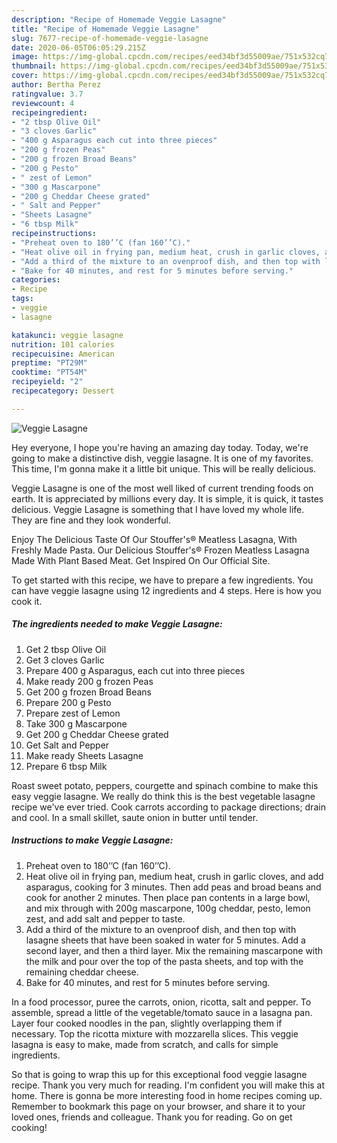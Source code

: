 ```yaml
---
description: "Recipe of Homemade Veggie Lasagne"
title: "Recipe of Homemade Veggie Lasagne"
slug: 7677-recipe-of-homemade-veggie-lasagne
date: 2020-06-05T06:05:29.215Z
image: https://img-global.cpcdn.com/recipes/eed34bf3d55009ae/751x532cq70/veggie-lasagne-recipe-main-photo.jpg
thumbnail: https://img-global.cpcdn.com/recipes/eed34bf3d55009ae/751x532cq70/veggie-lasagne-recipe-main-photo.jpg
cover: https://img-global.cpcdn.com/recipes/eed34bf3d55009ae/751x532cq70/veggie-lasagne-recipe-main-photo.jpg
author: Bertha Perez
ratingvalue: 3.7
reviewcount: 4
recipeingredient:
- "2 tbsp Olive Oil"
- "3 cloves Garlic"
- "400 g Asparagus each cut into three pieces"
- "200 g frozen Peas"
- "200 g frozen Broad Beans"
- "200 g Pesto"
- " zest of Lemon"
- "300 g Mascarpone"
- "200 g Cheddar Cheese grated"
- " Salt and Pepper"
- "Sheets Lasagne"
- "6 tbsp Milk"
recipeinstructions:
- "Preheat oven to 180’’C (fan 160’’C)."
- "Heat olive oil in frying pan, medium heat, crush in garlic cloves, and add asparagus, cooking for 3 minutes. Then add peas and broad beans and cook for another 2 minutes. Then place pan contents in a large bowl, and mix through with 200g mascarpone, 100g cheddar, pesto, lemon zest, and add salt and pepper to taste."
- "Add a third of the mixture to an ovenproof dish, and then top with lasagne sheets that have been soaked in water for 5 minutes. Add a second layer, and then a third layer. Mix the remaining mascarpone with the milk and pour over the top of the pasta sheets, and top with the remaining cheddar cheese."
- "Bake for 40 minutes, and rest for 5 minutes before serving."
categories:
- Recipe
tags:
- veggie
- lasagne

katakunci: veggie lasagne 
nutrition: 101 calories
recipecuisine: American
preptime: "PT29M"
cooktime: "PT54M"
recipeyield: "2"
recipecategory: Dessert

---
```



![Veggie Lasagne](https://img-global.cpcdn.com/recipes/eed34bf3d55009ae/751x532cq70/veggie-lasagne-recipe-main-photo.jpg)

Hey everyone, I hope you're having an amazing day today. Today, we're going to make a distinctive dish, veggie lasagne. It is one of my favorites. This time, I'm gonna make it a little bit unique. This will be really delicious.

Veggie Lasagne is one of the most well liked of current trending foods on earth. It is appreciated by millions every day. It is simple, it is quick, it tastes delicious. Veggie Lasagne is something that I have loved my whole life. They are fine and they look wonderful.

Enjoy The Delicious Taste Of Our Stouffer&#39;s® Meatless Lasagna, With Freshly Made Pasta. Our Delicious Stouffer&#39;s® Frozen Meatless Lasagna Made With Plant Based Meat. Get Inspired On Our Official Site.


To get started with this recipe, we have to prepare a few ingredients. You can have veggie lasagne using 12 ingredients and 4 steps. Here is how you cook it.

<!--inarticleads1-->

##### The ingredients needed to make Veggie Lasagne:

1. Get 2 tbsp Olive Oil
1. Get 3 cloves Garlic
1. Prepare 400 g Asparagus, each cut into three pieces
1. Make ready 200 g frozen Peas
1. Get 200 g frozen Broad Beans
1. Prepare 200 g Pesto
1. Prepare  zest of Lemon
1. Take 300 g Mascarpone
1. Get 200 g Cheddar Cheese grated
1. Get  Salt and Pepper
1. Make ready Sheets Lasagne
1. Prepare 6 tbsp Milk


Roast sweet potato, peppers, courgette and spinach combine to make this easy veggie lasagne. We really do think this is the best vegetable lasagne recipe we&#39;ve ever tried. Cook carrots according to package directions; drain and cool. In a small skillet, saute onion in butter until tender. 

<!--inarticleads2-->

##### Instructions to make Veggie Lasagne:

1. Preheat oven to 180’’C (fan 160’’C).
1. Heat olive oil in frying pan, medium heat, crush in garlic cloves, and add asparagus, cooking for 3 minutes. Then add peas and broad beans and cook for another 2 minutes. Then place pan contents in a large bowl, and mix through with 200g mascarpone, 100g cheddar, pesto, lemon zest, and add salt and pepper to taste.
1. Add a third of the mixture to an ovenproof dish, and then top with lasagne sheets that have been soaked in water for 5 minutes. Add a second layer, and then a third layer. Mix the remaining mascarpone with the milk and pour over the top of the pasta sheets, and top with the remaining cheddar cheese.
1. Bake for 40 minutes, and rest for 5 minutes before serving.


In a food processor, puree the carrots, onion, ricotta, salt and pepper. To assemble, spread a little of the vegetable/tomato sauce in a lasagna pan. Layer four cooked noodles in the pan, slightly overlapping them if necessary. Top the ricotta mixture with mozzarella slices. This veggie lasagna is easy to make, made from scratch, and calls for simple ingredients. 

So that is going to wrap this up for this exceptional food veggie lasagne recipe. Thank you very much for reading. I'm confident you will make this at home. There is gonna be more interesting food in home recipes coming up. Remember to bookmark this page on your browser, and share it to your loved ones, friends and colleague. Thank you for reading. Go on get cooking!
